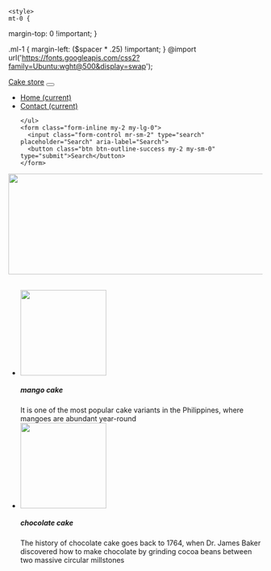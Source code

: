 <!DOCTYPE html>
<html>
<head>
<title>haneen </title>
    <link rel="stylesheet" href="https://stackpath.bootstrapcdn.com/bootstrap/4.5.0/css/bootstrap.min.css" integrity="sha384-9aIt2nRpC12Uk9gS9baDl411NQApFmC26EwAOH8WgZl5MYYxFfc+NcPb1dKGj7Sk" crossorigin="anonymous">


    <style>
    mt-0 {
  margin-top: 0 !important;
}

.ml-1 {
  margin-left: ($spacer * .25) !important;
}
        @import url('https://fonts.googleapis.com/css2?family=Ubuntu:wght@500&display=swap');
    </style>

 
</head>
<body>
   
<nav class="navbar navbar-expand-lg navbar-dark bg-dark">
  <a class="navbar-brand" href="#">Cake store</a>
  <button class="navbar-toggler" type="button" data-toggle="collapse" data-target="#navbarSupportedContent" aria-controls="navbarSupportedContent" aria-expanded="false" aria-label="Toggle navigation">
    <span class="navbar-toggler-icon"></span>
  </button>

  <div class="collapse navbar-collapse" id="navbarSupportedContent">
    <ul class="navbar-nav mr-auto">
      <li class="nav-item active">
        <a class="nav-link" href="#">Home <span class="sr-only">(current)</span></a>
      </li>
     <li class="nav-item active">
        <a class="nav-link" href="#">Contact <span class="sr-only">(current)</span></a>
      </li>
   
        
    </ul>
    <form class="form-inline my-2 my-lg-0">
      <input class="form-control mr-sm-2" type="search" placeholder="Search" aria-label="Search">
      <button class="btn btn-outline-success my-2 my-sm-0" type="submit">Search</button>
    </form>
  </div>
</nav>
    <img src="background.jpg"  width="1300" height="200">
     <br>
    <br>
    <ul class="list-unstyled">
  <li class="media">
    <img src="mango.jpg" class="mr-3" style="width:170px">
    <div class="media-body">
     <h5 class="mt-0 mb-1">mango cake</h5>
     It is one of the most popular cake variants in the Philippines, where mangoes are abundant year-round
    </div>
  </li>
        
  <li class="media my-4">
    <img src="chocolate.jpg" class="mr-3" style="width:170px">
    <div class="media-body">
      <h5 class="mt-0 mb-1">chocolate cake </h5>
       The history of chocolate cake goes back to 1764, when Dr. James Baker discovered how to make chocolate by grinding cocoa beans between two massive circular millstones
    </div>
  </li>
        

        
</ul>
    
   

<script src="https://code.jquery.com/jquery-3.5.1.slim.min.js" integrity="sha384-DfXdz2htPH0lsSSs5nCTpuj/zy4C+OGpamoFVy38MVBnE+IbbVYUew+OrCXaRkfj" crossorigin="anonymous"></script>
<script src="https://cdn.jsdelivr.net/npm/popper.js@1.16.0/dist/umd/popper.min.js" integrity="sha384-Q6E9RHvbIyZFJoft+2mJbHaEWldlvI9IOYy5n3zV9zzTtmI3UksdQRVvoxMfooAo" crossorigin="anonymous"></script>
<script src="https://stackpath.bootstrapcdn.com/bootstrap/4.5.0/js/bootstrap.min.js" integrity="sha384-OgVRvuATP1z7JjHLkuOU7Xw704+h835Lr+6QL9UvYjZE3Ipu6Tp75j7Bh/kR0JKI" crossorigin="anonymous"></script>
</body>
    
</html>
